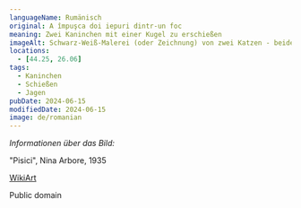 ```yaml
---
languageName: Rumänisch
original: A împuşca doi iepuri dintr-un foc
meaning: Zwei Kaninchen mit einer Kugel zu erschießen
imageAlt: Schwarz-Weiß-Malerei (oder Zeichnung) von zwei Katzen - beide liegend, eine weiß, eine von der Sorte tobby
locations:
  - [44.25, 26.06]
tags:
  - Kaninchen
  - Schießen
  - Jagen
pubDate: 2024-06-15
modifiedDate: 2024-06-15
image: de/romanian
---
```


_Informationen über das Bild:_

"Pisici", Nina Arbore, 1935

[WikiArt](https://www.wikiart.org/en/nina-arbore/nina-arbore-pisici-1935)

Public domain
